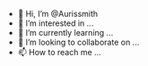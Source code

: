 - 👋 Hi, I’m @Aurissmith
- 👀 I’m interested in ...
- 🌱 I’m currently learning ...
- 💞️ I’m looking to collaborate on ...
- 📫 How to reach me ...

<!---
Aurissmith/Aurissmith is a ✨ special ✨ repository because its `README.md` (this file) appears on your GitHub profile.
You can click the Preview link to take a look at your changes.
--->
